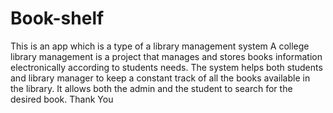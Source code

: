 # Book-shelf
This is an app which is a type of a library management system 
A college library management is a project that manages and stores books information electronically according to students needs.
The system helps both students and library manager to keep a constant track of all the books available in the library. It allows both the admin and the student to search for the desired book.
Thank You
